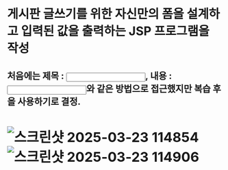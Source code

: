 # 게시판 글쓰기를 위한 자신만의 폼을 설계하고 입력된 값을 출력하는 JSP 프로그램을 작성

## 처음에는 제목 : <input type="text" name="title">, 내용 : <input type="text" name="content">와 같은 방법으로 접근했지만 복습 후 <table>을 사용하기로 결정.
## ![스크린샷 2025-03-23 114854](https://github.com/user-attachments/assets/c0bb1ee9-b206-4c7b-8087-cf839bc57951) ![스크린샷 2025-03-23 114906](https://github.com/user-attachments/assets/e2981e98-dcba-4765-811f-9bd1bb7aaedf)
